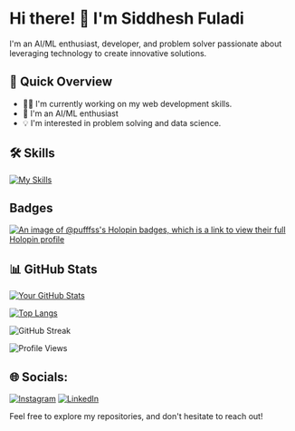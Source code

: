 # Hi there! 👋 I'm Siddhesh Fuladi
 
I'm an AI/ML enthusiast, developer, and problem solver passionate about leveraging technology to create innovative solutions.
 
## 🚀 Quick Overview
 
- 👨‍💻 I'm currently working on my web development skills.
- 🌱 I'm an AI/ML enthusiast
- 💡 I'm interested in problem solving and data science.
 
## 🛠️ Skills
[![My Skills](https://skillicons.dev/icons?i=c,cpp,css,html,java,js,latex,py,ai,selenium,r,aws,azure,docker,bootstrap,flask,react,figma,git,matlab,mysql)](https://skillicons.dev)

 
## Badges
[![An image of @pufffss's Holopin badges, which is a link to view their full Holopin profile](https://holopin.me/pufffss)](https://holopin.io/@pufffss)

 
## 📊 GitHub Stats
 
[![Your GitHub Stats](https://github-readme-stats.vercel.app/api?username=Pufffss&show_icons=true&count_private=true&hide=contribs,prs&theme=radical)](https://github.com/Pufffss)
 
[![Top Langs](https://github-readme-stats.vercel.app/api/top-langs/?username=Pufffss&layout=compact&theme=radical)](https://github.com/Pufffss)
 

![GitHub Streak](https://github-readme-streak-stats.herokuapp.com/?user=Pufffss&theme=radical)

![Profile Views](https://komarev.com/ghpvc/?username=Pufffss)

## 🌐 Socials:

[![Instagram](https://img.shields.io/badge/Instagram-%23E4405F.svg?logo=Instagram&logoColor=white)](https://instagram.com/siddheshfuladi) [![LinkedIn](https://img.shields.io/badge/LinkedIn-%230077B5.svg?logo=linkedin&logoColor=white)](https://www.linkedin.com/in/siddhesh-fuladi-514a65236/) 
 
Feel free to explore my repositories, and don't hesitate to reach out!
